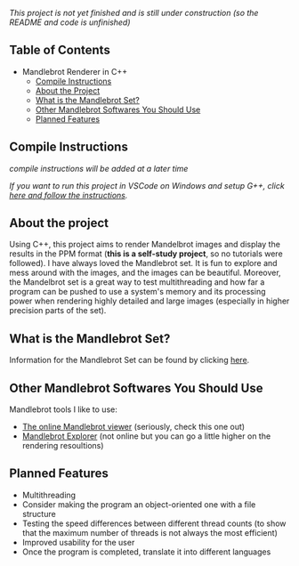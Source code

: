 *This project is not yet finished and is still under construction (so the README and code is unfinished)*

## Table of Contents
- Mandlebrot Renderer in C++
  * [Compile Instructions](#compile-instructions)
  * [About the Project](#about-the-project)
  * [What is the Mandlebrot Set?](#what-is-the-mandlebrot-set)
  * [Other Mandlebrot Softwares You Should Use](#other-mandlebrot-softwares-you-should-use)
  * [Planned Features](#planned-features)

## Compile Instructions
*compile instructions will be added at a later time*


*If you want to run this project in VSCode on Windows and setup G++, click [here and follow the instructions](https://code.visualstudio.com/docs/languages/cpp).*

## About the project
Using C++, this project aims to render Mandelbrot images and display the results in the PPM format (**this is a self-study project**, so no tutorials were followed). I have always loved the Mandlebrot set. It is fun to explore and mess around with the images, and the images can be beautiful. Moreover, the Mandelbrot set is a great way to test multithreading and how far a program can be pushed to use a system's memory and its processing power when rendering highly detailed and large images (especially in higher precision parts of the set).

## What is the Mandlebrot Set?
Information for the Mandlebrot Set can be found by clicking [here](https://en.wikipedia.org/wiki/Mandelbrot_set).

## Other Mandlebrot Softwares You Should Use
Mandlebrot tools I like to use:
 * [The online Mandlebrot viewer](https://math.hws.edu/eck/js/mandelbrot/MB.html) (seriously, check this one out)
 * [Mandlebrot Explorer](https://www.mandel.org.uk/) (not online but you can go a little higher on the rendering resoultions)
 
 ## Planned Features
 * Multithreading
 * Consider making the program an object-oriented one with a file structure
 * Testing the speed differences between different thread counts (to show that the maximum number of threads is not always the most efficient)
 * Improved usability for the user
 * Once the program is completed, translate it into different languages
